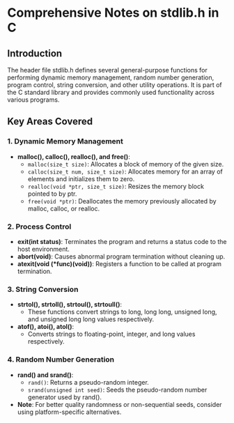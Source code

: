 # Comprehensive Notes on stdlib.h in C

## Introduction
The header file stdlib.h defines several general-purpose functions for performing dynamic memory management, 
random number generation, program control, string conversion, and other utility operations. It is part of the 
C standard library and provides commonly used functionality across various programs.

## Key Areas Covered

### 1. Dynamic Memory Management
- **malloc(), calloc(), realloc(), and free()**:
  * `malloc(size_t size)`: Allocates a block of memory of the given size.
  * `calloc(size_t num, size_t size)`: Allocates memory for an array of elements and initializes them to zero.
  * `realloc(void *ptr, size_t size)`: Resizes the memory block pointed to by ptr.
  * `free(void *ptr)`: Deallocates the memory previously allocated by malloc, calloc, or realloc.

### 2. Process Control
- **exit(int status)**: Terminates the program and returns a status code to the host environment.
- **abort(void)**: Causes abnormal program termination without cleaning up.
- **atexit(void (*func)(void))**: Registers a function to be called at program termination.

### 3. String Conversion
- **strtol(), strtoll(), strtoul(), strtoull()**:
  * These functions convert strings to long, long long, unsigned long, and unsigned long long values respectively.
- **atof(), atoi(), atol()**:
  * Converts strings to floating-point, integer, and long values respectively.

### 4. Random Number Generation
- **rand() and srand()**:
  * `rand()`: Returns a pseudo-random integer.
  * `srand(unsigned int seed)`: Seeds the pseudo-random number generator used by rand().
- **Note**: For better quality randomness or non-sequential seeds, consider using platform-specific alternatives.
